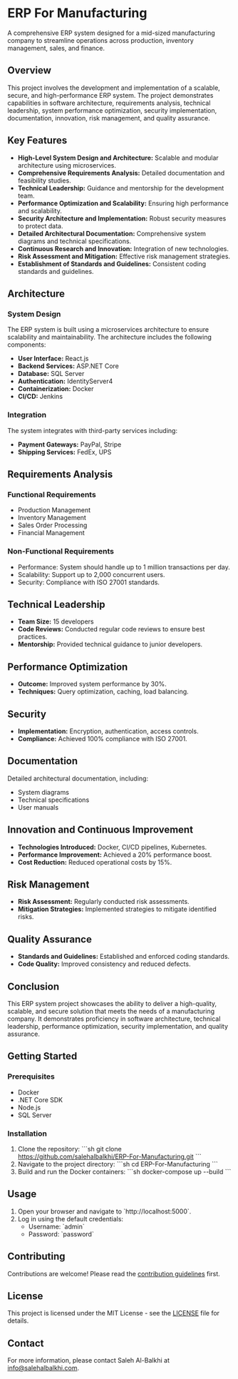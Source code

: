 
# ERP For Manufacturing

A comprehensive ERP system designed for a mid-sized manufacturing company to streamline operations across production, inventory management, sales, and finance.

## Overview

This project involves the development and implementation of a scalable, secure, and high-performance ERP system. The project demonstrates capabilities in software architecture, requirements analysis, technical leadership, system performance optimization, security implementation, documentation, innovation, risk management, and quality assurance.

## Key Features

- **High-Level System Design and Architecture:** Scalable and modular architecture using microservices.
- **Comprehensive Requirements Analysis:** Detailed documentation and feasibility studies.
- **Technical Leadership:** Guidance and mentorship for the development team.
- **Performance Optimization and Scalability:** Ensuring high performance and scalability.
- **Security Architecture and Implementation:** Robust security measures to protect data.
- **Detailed Architectural Documentation:** Comprehensive system diagrams and technical specifications.
- **Continuous Research and Innovation:** Integration of new technologies.
- **Risk Assessment and Mitigation:** Effective risk management strategies.
- **Establishment of Standards and Guidelines:** Consistent coding standards and guidelines.

## Architecture

### System Design

The ERP system is built using a microservices architecture to ensure scalability and maintainability. The architecture includes the following components:
- **User Interface:** React.js
- **Backend Services:** ASP.NET Core
- **Database:** SQL Server
- **Authentication:** IdentityServer4
- **Containerization:** Docker
- **CI/CD:** Jenkins

### Integration

The system integrates with third-party services including:
- **Payment Gateways:** PayPal, Stripe
- **Shipping Services:** FedEx, UPS

## Requirements Analysis

### Functional Requirements
- Production Management
- Inventory Management
- Sales Order Processing
- Financial Management

### Non-Functional Requirements
- Performance: System should handle up to 1 million transactions per day.
- Scalability: Support up to 2,000 concurrent users.
- Security: Compliance with ISO 27001 standards.

## Technical Leadership

- **Team Size:** 15 developers
- **Code Reviews:** Conducted regular code reviews to ensure best practices.
- **Mentorship:** Provided technical guidance to junior developers.

## Performance Optimization

- **Outcome:** Improved system performance by 30%.
- **Techniques:** Query optimization, caching, load balancing.

## Security

- **Implementation:** Encryption, authentication, access controls.
- **Compliance:** Achieved 100% compliance with ISO 27001.

## Documentation

Detailed architectural documentation, including:
- System diagrams
- Technical specifications
- User manuals

## Innovation and Continuous Improvement

- **Technologies Introduced:** Docker, CI/CD pipelines, Kubernetes.
- **Performance Improvement:** Achieved a 20% performance boost.
- **Cost Reduction:** Reduced operational costs by 15%.

## Risk Management

- **Risk Assessment:** Regularly conducted risk assessments.
- **Mitigation Strategies:** Implemented strategies to mitigate identified risks.

## Quality Assurance

- **Standards and Guidelines:** Established and enforced coding standards.
- **Code Quality:** Improved consistency and reduced defects.

## Conclusion

This ERP system project showcases the ability to deliver a high-quality, scalable, and secure solution that meets the needs of a manufacturing company. It demonstrates proficiency in software architecture, technical leadership, performance optimization, security implementation, and quality assurance.

## Getting Started

### Prerequisites

- Docker
- .NET Core SDK
- Node.js
- SQL Server

### Installation

1. Clone the repository:
   \`\`\`sh
   git clone https://github.com/salehalbalkhi/ERP-For-Manufacturing.git
   \`\`\`
2. Navigate to the project directory:
   \`\`\`sh
   cd ERP-For-Manufacturing
   \`\`\`
3. Build and run the Docker containers:
   \`\`\`sh
   docker-compose up --build
   \`\`\`

## Usage

1. Open your browser and navigate to \`http://localhost:5000\`.
2. Log in using the default credentials:
   - Username: \`admin\`
   - Password: \`password\`

## Contributing

Contributions are welcome! Please read the [contribution guidelines](CONTRIBUTING.md) first.

## License

This project is licensed under the MIT License - see the [LICENSE](LICENSE) file for details.

## Contact

For more information, please contact Saleh Al-Balkhi at [info@salehalbalkhi.com](mailto:info@salehalbalkhi.com).
